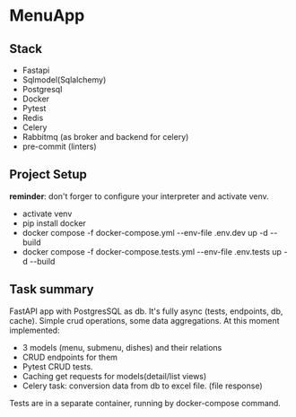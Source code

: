 # MenuApp
## Stack
- Fastapi
- Sqlmodel(Sqlalchemy)
- Postgresql
- Docker
- Pytest
- Redis
- Celery
- Rabbitmq (as broker and backend for celery)  
- pre-commit (linters)

## Project Setup
__reminder__: don't forger to configure your interpreter and activate venv.
- activate venv
- pip install docker
- docker compose -f docker-compose.yml --env-file .env.dev up -d --build
- docker compose -f docker-compose.tests.yml --env-file .env.tests up -d --build
## Task summary
FastAPI app with PostgresSQL as db. It's fully async (tests, endpoints, db, cache).
Simple crud operations, some data aggregations.
At this moment implemented:
- 3 models (menu, submenu, dishes) and their relations
- CRUD endpoints for them
- Pytest CRUD tests.
- Caching get requests for models(detail/list views)
- Celery task: conversion data from db to excel file. (file response)

Tests are in a separate container, running by docker-compose command.
